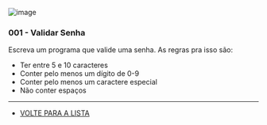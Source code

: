 ![image](https://avatars2.githubusercontent.com/u/33267151?s=200&v=4)


### 001 - Validar Senha

Escreva um programa que valide uma senha. As regras pra isso são:

- Ter entre 5 e 10 caracteres
- Conter pelo menos um dígito de 0-9
- Conter pelo menos um caractere especial
- Não conter espaços

---

- [VOLTE PARA A LISTA](../README.md)